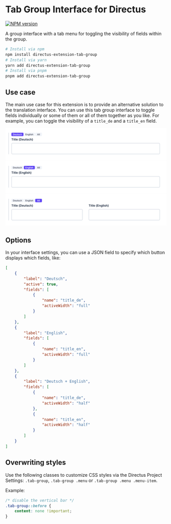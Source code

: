 # Tab Group Interface for Directus

[![NPM version](https://img.shields.io/npm/v/directus-extension-tab-group)](https://www.npmjs.com/package/directus-extension-tab-group)

A group interface with a tab menu for toggling the visibility of fields within the group.

```sh
# Install via npm
npm install directus-extension-tab-group
# Install via yarn
yarn add directus-extension-tab-group
# Install via pnpm
pnpm add directus-extension-tab-group
```

## Use case

The main use case for this extension is to provide an alternative solution to the translation interface. You can use this tab group interface to toggle fields individually or some of them or all of them together as you like. For example, you can toggle the visibility of a `title_de` and a `title_en` field.

![](docs/input-a.png)
![](docs/input-b.png)
![](docs/input-ab.png)

## Options

In your interface settings, you can use a JSON field to specify which button displays which fields, like:

```json
[
    {
        "label": "Deutsch",
        "active": true,
        "fields": [
            {
                "name": "title_de",
                "activeWidth": "full"
            }
        ]
    },
    {
        "label": "English",
        "fields": [
            {
                "name": "title_en",
                "activeWidth": "full"
            }
        ]
    },
    {
        "label": "Deutsch + English",
        "fields": [
            {
                "name": "title_de",
                "activeWidth": "half"
            },
            {
                "name": "title_en",
                "activeWidth": "half"
            }
        ]
    }
]
```

## Overwriting styles

Use the following classes to customize CSS styles via the Directus Project Settings: `.tab-group`, `.tab-group .menu` or `.tab-group .menu .menu-item`.

Example:

```CSS
/* disable the vertical bar */
.tab-group::before {
	content: none !important;
}
```
